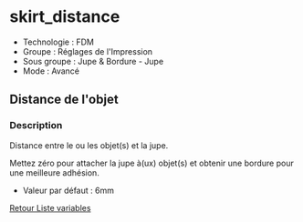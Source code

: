 # skirt_distance

* Technologie : FDM
* Groupe : Réglages de l'Impression
* Sous groupe : Jupe & Bordure - Jupe
* Mode : Avancé

## Distance de l'objet

### Description

Distance entre le ou les objet(s) et la jupe. 

Mettez zéro pour attacher la jupe à(ux) objet(s) et obtenir une bordure pour une meilleure adhésion.

* Valeur par défaut : 6mm

[Retour Liste variables](variable_list.md)